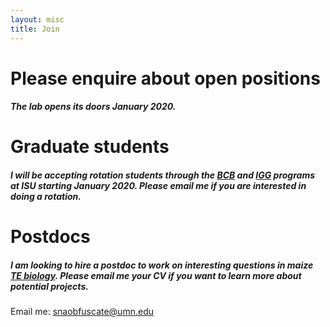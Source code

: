 ```yaml
---
layout: misc
title: Join
---
```



# Please enquire about open positions

##### The lab opens its doors January 2020.






# Graduate students

##### I will be accepting rotation students through the [BCB](https://www.bcb.iastate.edu/) and [IGG]( https://www.genetics.iastate.edu/) programs at ISU starting January 2020. Please email me if you are interested in doing a rotation.



# Postdocs

##### I am looking to hire a postdoc to work on interesting questions in maize [TE biology](/projects/). Please email me your CV if you want to learn more about potential projects.

   <p></p>
 
Email me: snaobfuscate@umn.edu


